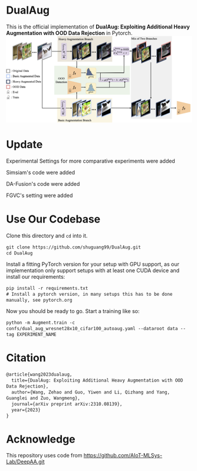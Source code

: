 # DualAug
This is the official implementation of **DualAug: Exploiting Additional Heavy Augmentation with OOD Data Rejection** in Pytorch.
![figure3.png](figure3.png)
# Update
Experimental Settings for more comparative experiments were added

Simsiam's code were added

DA-Fusion's code were added

FGVC's setting were added

# Use Our Codebase
Clone this directory and ```cd``` into it.
```
git clone https://github.com/shuguang99/DualAug.git
cd DualAug
```

Install a fitting PyTorch version for your setup with GPU support, as our implementation only support setups with at least one CUDA device and install our requirements:
```
pip install -r requirements.txt
# Install a pytorch version, in many setups this has to be done manually, see pytorch.org
```

Now you should be ready to go. Start a training like so:
```
python -m Augment.train -c confs/dual_aug_wresnet28x10_cifar100_autoaug.yaml --dataroot data --tag EXPERIMENT_NAME
```
# Citation
```
@article{wang2023dualaug,
  title={DualAug: Exploiting Additional Heavy Augmentation with OOD Data Rejection},
  author={Wang, Zehao and Guo, Yiwen and Li, Qizhang and Yang, Guanglei and Zuo, Wangmeng},
  journal={arXiv preprint arXiv:2310.08139},
  year={2023}
}
```
# Acknowledge
This repository uses code from https://github.com/AIoT-MLSys-Lab/DeepAA.git
